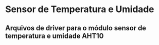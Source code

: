 
# Sensor de Temperatura e Umidade

## Arquivos de driver para o módulo sensor de temperatura e umidade AHT10
